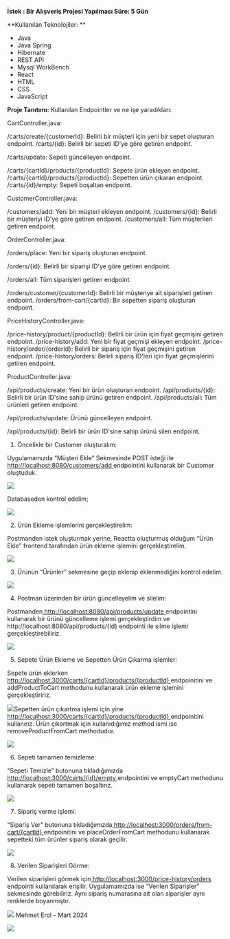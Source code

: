 ﻿**İstek : Bir Alışveriş Projesi Yapılması Süre: 5 Gün** 

**Kullanılan Teknolojiler:   **

- Java  
- Java Spring  
- Hibernate  
- REST API  
- Mysql WorkBench  
- React  
- HTML  
- CSS  
- JavaScript  

**Proje Tanıtımı:**   Kullanılan Endpointler ve ne işe yaradıkları: 

CartController.java: 

/carts/create/{customerId}: Belirli bir müşteri için yeni bir sepet oluşturan endpoint. /carts/{id}: Belirli bir sepeti ID'ye göre getiren endpoint. 

/carts/update: Sepeti güncelleyen endpoint. 

/carts/{cartId}/products/{productId}: Sepete ürün ekleyen endpoint. /carts/{cartId}/products/{productId}: Sepetten ürün çıkaran endpoint. /carts/{id}/empty: Sepeti boşaltan endpoint. 

CustomerController.java: 

/customers/add: Yeni bir müşteri ekleyen endpoint. /customers/{id}: Belirli bir müşteriyi ID'ye göre getiren endpoint. /customers/all: Tüm müşterileri getiren endpoint. 

OrderController.java: 

/orders/place: Yeni bir sipariş oluşturan endpoint. 

/orders/{id}: Belirli bir siparişi ID'ye göre getiren endpoint. 

/orders/all: Tüm siparişleri getiren endpoint. 

/orders/customer/{customerId}: Belirli bir müşteriye ait siparişleri getiren endpoint. /orders/from-cart/{cartId}: Bir sepetten sipariş oluşturan endpoint. 

PriceHistoryController.java: 

/price-history/product/{productId}: Belirli bir ürün için fiyat geçmişini getiren endpoint. /price-history/add: Yeni bir fiyat geçmişi ekleyen endpoint. /price-history/order/{orderId}: Belirli bir sipariş için fiyat geçmişini getiren endpoint. /price-history/orders: Belirli sipariş ID'leri için fiyat geçmişlerini getiren endpoint. 

ProductController.java: 

/api/products/create: Yeni bir ürün oluşturan endpoint. /api/products/{id}: Belirli bir ürün ID'sine sahip ürünü getiren endpoint. /api/products/all: Tüm ürünleri getiren endpoint. 

/api/products/update: Ürünü güncelleyen endpoint. 

/api/products/{id}: Belirli bir ürün ID'sine sahip ürünü silen endpoint. 

1) Öncelikle bir Customer oluşturalım: 

Uygulamamızda “Müşteri Ekle” Sekmesinde POST isteği ile[ http://localhost:8080/customers/add ](http://localhost:8080/customers/add)endpointini kullanarak bir Customer oluştuduk. 

![](02.png)

Databaseden kontrol edelim; 

![](03.png)

2) Ürün Ekleme işlemlerini gerçekleştirelim: 

Postmanden istek oluşturmak yerine, Reactta oluşturmuş olduğum “Ürün Ekle” frontend tarafından ürün ekleme işlemini gerçekleştirelim. 

![](04.png)

3) Ürünün “Ürünler” sekmesine geçip eklenip eklenmediğini kontrol edelim. 

![](05.png)

4) Postman üzerinden bir ürün güncelleyelim ve silelim: 

Postmanden[ http://localhost:8080/api/products/update ](http://localhost:8080/api/products/update)endpointini kullanarak bir ürünü güncelleme işlemi gerçekleştirdim ve http://localhost:8080/api/products/{id} endpointi ile silme işlemi gerçekleştirebiliriz.  

![](06.png)

5) Sepete Ürün Ekleme ve Sepetten Ürün Çıkarma işlemler:  

Sepete ürün eklerken[ http://localhost:3000/carts/{cartId}/products/{productId} ](http://localhost:3000/carts/%7bcartId%7d/products/%7bproductId%7d)endpoinitini ve addProductToCart methodunu kullanarak ürün ekleme işlemini gerçekleştiririz.  

![](07.png)Sepetten ürün çıkartma işlemi için yine[ http://localhost:3000/carts/{cartId}/products/{productId} ](http://localhost:3000/carts/%7bcartId%7d/products/%7bproductId%7d)endpoinitini kullanırız. Ürün çıkartmak için kullanıdığımız method ismi ise removeProductFromCart methodudur. 

![](08.png)

6) Sepeti tamamen temizleme: 

“Sepeti Temizle” butonuna tıkladığımızda[ http://localhost:3000/carts/{id}/empty ](http://localhost:3000/carts/%7bid%7d/empty)endpointini ve emptyCart methodunu kullanarak sepeti tamamen boşaltırız. 

![](Aspose.Words.94a48e34-ddc1-48cd-81cb-d1f876c559d8.009.jpeg)

7) Sipariş verme işlemi: 

“Sipariş Ver” butonuna tıkladığımızda[ http://localhost:3000/orders/from-cart/{cartId} ](http://localhost:3000/orders/from-cart/%7bcartId%7d)endpoinitini ve placeOrderFromCart methodunu kullanarak sepetteki tüm ürünler sipariş olarak geçilir.  

![](Aspose.Words.94a48e34-ddc1-48cd-81cb-d1f876c559d8.010.jpeg)

8) Verilen Siparişleri Görme: 

Verilen siparişleri görmek için[ http://localhost:3000/price-history/orders ](http://localhost:3000/price-history/orders)endpointi kullanılarak erişilir. Uygulamamızda ise “Verilen Siparişler” sekmesinde görebiliriz. Aynı sipariş numarasına ait olan siparişler aynı renklerde boyanmıştır.  

![](Aspose.Words.94a48e34-ddc1-48cd-81cb-d1f876c559d8.011.jpeg)
Mehmet Erol – Mart 2024 


![](Aspose.Words.94a48e34-ddc1-48cd-81cb-d1f876c559d8.001.jpeg)
